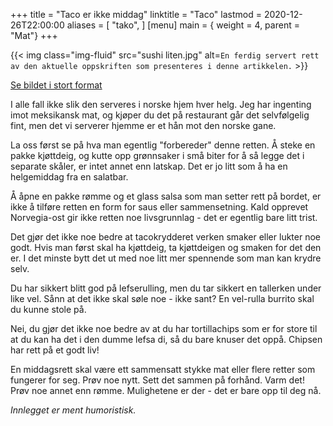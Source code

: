 +++
title = "Taco er ikke middag"
linktitle = "Taco"
lastmod = 2020-12-26T22:00:00
aliases = [
    "tako",
]
[menu]
main = { weight = 4, parent = "Mat"}
+++

{{< img
    class="img-fluid"
    src="sushi liten.jpg"
    alt=`En ferdig servert rett av den aktuelle oppskriften som presenteres i denne artikkelen.`
    >}}

[Se bildet i stort format](sushi.jpg)

I alle fall ikke slik den serveres i norske hjem hver helg. Jeg har ingenting imot meksikansk mat,
og kjøper du det på restaurant går det selvfølgelig fint, men det vi serverer hjemme er et hån mot
den norske gane.

La oss først se på hva man egentlig "forbereder" denne retten. Å steke en pakke kjøttdeig, og kutte
opp grønnsaker i små biter for å så legge det i separate skåler, er intet annet enn latskap. Det er
jo litt som å ha en helgemiddag fra en salatbar.

Å åpne en pakke rømme og et glass salsa som man setter rett på bordet, er ikke å tilføre retten en
form for saus eller sammensetning. Kald opprevet Norvegia-ost gir ikke retten noe livsgrunnlag - det
er egentlig bare litt trist.

Det gjør det ikke noe bedre at tacokrydderet verken smaker eller lukter noe godt. Hvis man først
skal ha kjøttdeig, ta kjøttdeigen og smaken for det den er. I det minste bytt det ut med noe litt
mer spennende som man kan krydre selv.

Du har sikkert blitt god på lefserulling, men du tar sikkert en tallerken under like vel. Sånn at
det ikke skal søle noe - ikke sant? En vel-rulla burrito skal du kunne stole på.

Nei, du gjør det ikke noe bedre av at du har tortillachips som er for store til at du kan ha det i
den dumme lefsa di, så du bare knuser det oppå. Chipsen har rett på et godt liv!

En middagsrett skal være ett sammensatt stykke mat eller flere retter som fungerer for seg. Prøv noe
nytt. Sett det sammen på forhånd. Varm det! Prøv noe annet enn rømme. Mulighetene er der - det er
bare opp til deg nå.

*Innlegget er ment humoristisk.*
